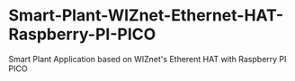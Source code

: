 # Smart-Plant-WIZnet-Ethernet-HAT-Raspberry-PI-PICO
Smart Plant Application based on WIZnet's Etherent HAT with Raspberry PI PICO 
